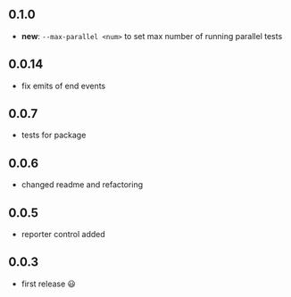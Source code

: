 ## 0.1.0

 * **new**: `--max-parallel <num>` to set max number of running parallel tests

## 0.0.14

 * fix emits of end events

 ## 0.0.7

 * tests for package

## 0.0.6

 * changed readme and refactoring

## 0.0.5

 * reporter control added

## 0.0.3

 * first release :smiley:
